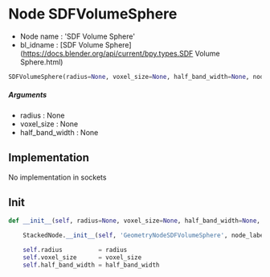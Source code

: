 # Node SDFVolumeSphere

- Node name : 'SDF Volume Sphere'
- bl_idname : [SDF Volume Sphere](https://docs.blender.org/api/current/bpy.types.SDF Volume Sphere.html)


``` python
SDFVolumeSphere(radius=None, voxel_size=None, half_band_width=None, node_label=None, node_color=None)
```
##### Arguments

- radius : None
- voxel_size : None
- half_band_width : None

## Implementation

No implementation in sockets

## Init

``` python
def __init__(self, radius=None, voxel_size=None, half_band_width=None, node_label=None, node_color=None):

    StackedNode.__init__(self, 'GeometryNodeSDFVolumeSphere', node_label=node_label, node_color=node_color)

    self.radius          = radius
    self.voxel_size      = voxel_size
    self.half_band_width = half_band_width
```
